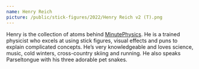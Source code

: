 ```yaml
---
name: Henry Reich
picture: /public/stick-figures/2022/Henry Reich v2 (T).png
---
```


Henry is the collection of atoms behind [MinutePhysics][mp]. He is a trained physicist who excels at using stick figures, visual effects and puns to explain complicated concepts. He’s very knowledgeable and loves science, music, cold winters, cross-country skiing and running. He also speaks Parseltongue with his three adorable pet snakes.

[mp]: http://minutephysics.com
